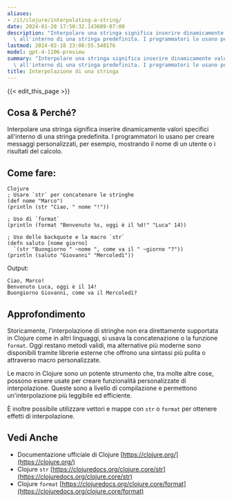 ```yaml
---
aliases:
- /it/clojure/interpolating-a-string/
date: 2024-01-20 17:50:32.143689-07:00
description: "Interpolare una stringa significa inserire dinamicamente valori specifici\
  \ all'interno di una stringa predefinita. I programmatori lo usano per creare\u2026"
lastmod: 2024-02-18 23:08:55.548176
model: gpt-4-1106-preview
summary: "Interpolare una stringa significa inserire dinamicamente valori specifici\
  \ all'interno di una stringa predefinita. I programmatori lo usano per creare\u2026"
title: Interpolazione di una stringa
---
```


{{< edit_this_page >}}

## Cosa & Perché?
Interpolare una stringa significa inserire dinamicamente valori specifici all'interno di una stringa predefinita. I programmatori lo usano per creare messaggi personalizzati, per esempio, mostrando il nome di un utente o i risultati del calcolo.

## Come fare:
```
Clojure
; Usare `str` per concatenare le stringhe
(def nome "Marco")
(println (str "Ciao, " nome "!"))

; Uso di `format`
(println (format "Benvenuto %s, oggi è il %d!" "Luca" 14))

; Uso delle backquote e la macro `str`
(defn saluto [nome giorno]
  `(str "Buongiorno " ~nome ", come va il " ~giorno "?"))
(println (saluto "Giovanni" "Mercoledì"))
```
Output:
```
Ciao, Marco!
Benvenuto Luca, oggi è il 14!
Buongiorno Giovanni, come va il Mercoledì?
```

## Approfondimento
Storicamente, l'interpolazione di stringhe non era direttamente supportata in Clojure come in altri linguaggi, si usava la concatenazione o la funzione `format`. Oggi restano metodi validi, ma alternative più moderne sono disponibili tramite librerie esterne che offrono una sintassi più pulita o attraverso macro personalizzate.

Le macro in Clojure sono un potente strumento che, tra molte altre cose, possono essere usate per creare funzionalità personalizzate di interpolazione. Queste sono a livello di compilazione e permettono un'interpolazione più leggibile ed efficiente.

È inoltre possibile utilizzare vettori e mappe con `str` o `format` per ottenere effetti di interpolazione.

## Vedi Anche
- Documentazione ufficiale di Clojure [https://clojure.org/](https://clojure.org/)
- Clojure `str` [https://clojuredocs.org/clojure.core/str](https://clojuredocs.org/clojure.core/str)
- Clojure `format` [https://clojuredocs.org/clojure.core/format](https://clojuredocs.org/clojure.core/format)
